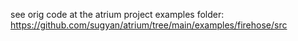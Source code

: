 see orig code at the atrium project examples folder: https://github.com/sugyan/atrium/tree/main/examples/firehose/src


